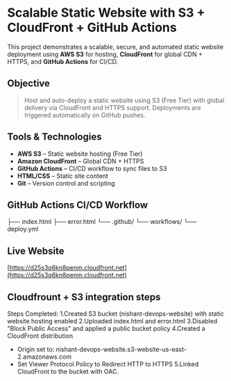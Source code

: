 # Scalable Static Website with S3 + CloudFront + GitHub Actions
This project demonstrates a scalable, secure, and automated static website deployment using **AWS S3** for hosting, **CloudFront** for global CDN + HTTPS, and **GitHub Actions** for CI/CD.

##  Objective
> Host and auto-deploy a static website using S3 (Free Tier) with global delivery via CloudFront and HTTPS support. Deployments are triggered automatically on GitHub pushes.

## Tools & Technologies
- **AWS S3** – Static website hosting (Free Tier)
- **Amazon CloudFront** – Global CDN + HTTPS
- **GitHub Actions** – CI/CD workflow to sync files to S3
- **HTML/CSS** – Static site content
- **Git** – Version control and scripting

##  GitHub Actions CI/CD Workflow
├── index.html
├── error.html
└── .github/
└── workflows/
└── deploy.yml

##  Live Website
[https://d25s3q6kn8penm.cloudfront.net](https://d25s3q6kn8penm.cloudfront.net)

## Cloudfrount + S3 integration steps
Steps Completed:
1.Created S3 bucket (nishant-devops-website) with static website hosting enabled
2.Uploaded index.html and error.html
3.Disabled "Block Public Access" and applied a public bucket policy
4.Created a CloudFront distribution
  - Origin set to: nishant-devops-website.s3-website-us-east-2.amazonaws.com
  - Set Viewer Protocol Policy to Redirect HTTP to HTTPS
5.Linked CloudFront to the bucket with OAC. 


